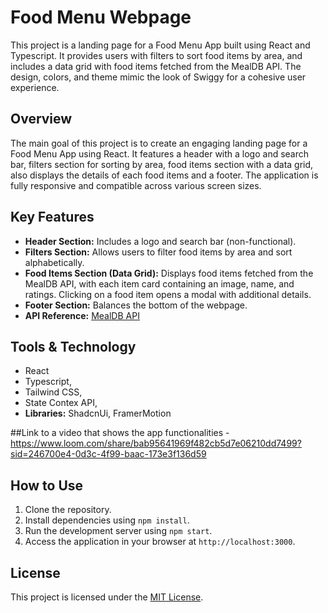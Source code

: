 # Food Menu Webpage

This project is a landing page for a Food Menu App built using React and Typescript. It provides users with filters to sort food items by area, and includes a data grid with food items fetched from the MealDB API. The design, colors, and theme mimic the look of Swiggy for a cohesive user experience.

## Overview

The main goal of this project is to create an engaging landing page for a Food Menu App using React. It features a header with a logo and search bar, filters section for sorting by area, food items section with a data grid, also displays the details of each food items and a footer. The application is fully responsive and compatible across various screen sizes.

## Key Features

- **Header Section:** Includes a logo and search bar (non-functional).
- **Filters Section:** Allows users to filter food items by area and sort alphabetically.
- **Food Items Section (Data Grid):** Displays food items fetched from the MealDB API, with each item card containing an image, name, and ratings. Clicking on a food item opens a modal with additional details.
- **Footer Section:** Balances the bottom of the webpage.
- **API Reference:** [MealDB API](https://www.themealdb.com/api.php)

## Tools & Technology

- React
- Typescript,
- Tailwind CSS,
- State Contex API,
- **Libraries:** ShadcnUi, FramerMotion

##Link to a video that shows the app functionalities
-https://www.loom.com/share/bab95641969f482cb5d7e06210dd7499?sid=246700e4-0d3c-4f99-baac-173e3f136d59

## How to Use

1. Clone the repository.
2. Install dependencies using `npm install`.
3. Run the development server using `npm start`.
4. Access the application in your browser at `http://localhost:3000`.

## License

This project is licensed under the [MIT License](LICENSE).
